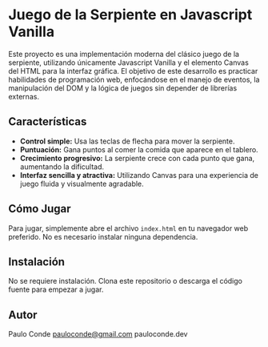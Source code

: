 # Juego de la Serpiente en Javascript Vanilla

Este proyecto es una implementación moderna del clásico juego de la serpiente, utilizando únicamente Javascript Vanilla y el elemento Canvas del HTML para la interfaz gráfica. El objetivo de este desarrollo es practicar habilidades de programación web, enfocándose en el manejo de eventos, la manipulación del DOM y la lógica de juegos sin depender de librerías externas.

## Características

- **Control simple:** Usa las teclas de flecha para mover la serpiente.
- **Puntuación:** Gana puntos al comer la comida que aparece en el tablero.
- **Crecimiento progresivo:** La serpiente crece con cada punto que gana, aumentando la dificultad.
- **Interfaz sencilla y atractiva:** Utilizando Canvas para una experiencia de juego fluida y visualmente agradable.

## Cómo Jugar

Para jugar, simplemente abre el archivo `index.html` en tu navegador web preferido. No es necesario instalar ninguna dependencia.

## Instalación

No se requiere instalación. Clona este repositorio o descarga el código fuente para empezar a jugar.

## Autor 
Paulo Conde
pauloconde@gmail.com 
pauloconde.dev


